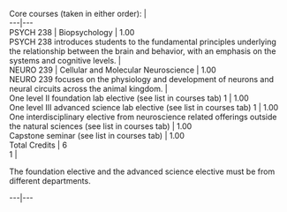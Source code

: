 Core courses (taken in either order):  |  
---|---  
PSYCH 238  |  Biopsychology  |  1.00  
PSYCH 238 introduces students to the fundamental principles underlying the
relationship between the brain and behavior, with an emphasis on the systems
and cognitive levels.  |  
NEURO 239  |  Cellular and Molecular Neuroscience  |  1.00  
NEURO 239 focuses on the physiology and development of neurons and neural
circuits across the animal kingdom.  |  
One level II foundation lab elective (see list in courses tab)  1  |  1.00  
One level III advanced science lab elective (see list in courses tab)  1  |
1.00  
One interdisciplinary elective from neuroscience related offerings outside the
natural sciences (see list in courses tab)  |  1.00  
Capstone seminar (see list in courses tab)  |  1.00  
Total Credits  |  6  
1  |

The foundation elective and the advanced science elective must be from
different departments.  
  
---|---

